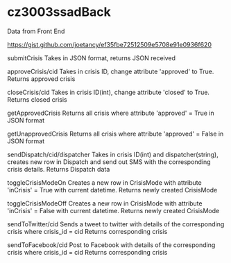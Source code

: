 # cz3003ssadBack

Data from Front End

https://gist.github.com/joetancy/ef35fbe72512509e5708e91e0936f620

submitCrisis
Takes in JSON format, returns JSON received

approveCrisis/cid
Takes in crisis ID, change attribute 'approved' to True. Returns approved crisis

closeCrisis/cid
Takes in crisis ID(int), change attribute 'closed' to True. Returns closed crisis

getApprovedCrisis
Returns all crisis where attribute 'approved' = True in JSON format

getUnapprovedCrisis
Returns all crisis where attribute 'approved' = False in JSON format

sendDispatch/cid/dispatcher
Takes in crisis ID(int) and dispatcher(string), creates new row in
Dispatch and send out SMS with the corresponding crisis details. Returns Dispatch data

toggleCrisisModeOn
Creates a new row in CrisisMode with attribute 'inCrisis' = True with current datetime.
Returns newly created CrisisMode

toggleCrisisModeOff
Creates a new row in CrisisMode with attribute 'inCrisis' = False with current datetime.
Returns newly created CrisisMode

sendToTwitter/cid
Sends a tweet to twitter with details of the corresponding crisis where crisis_id = cid
Returns corresponding crisis

sendToFacebook/cid
Post to Facebook with details of the corresponding crisis where crisis_id = cid
Returns corresponding crisis
